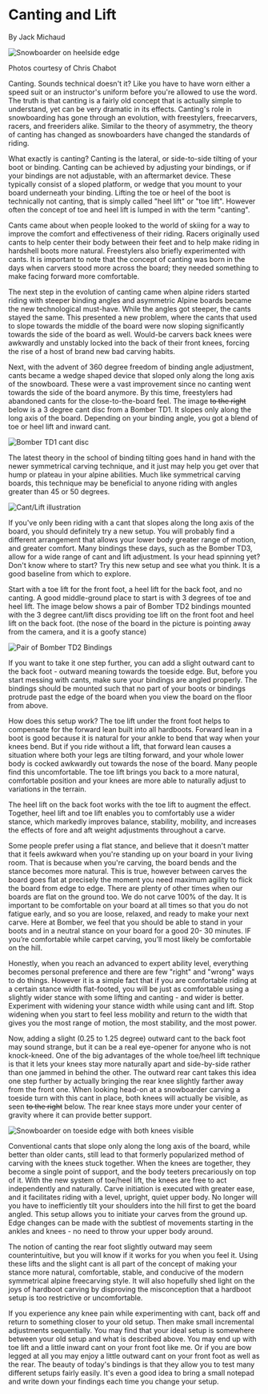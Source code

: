 # Canting and Lift

By Jack Michaud

![Snowboarder on heelside edge](assets/1.png)

Photos courtesy of Chris Chabot

Canting. Sounds technical doesn't it? Like you have to have worn either a speed suit or an
instructor's uniform before you're allowed to use the word. The truth is that canting is a fairly
old concept that is actually simple to understand, yet can be very dramatic in its effects.
Canting's role in snowboarding has gone through an evolution, with freestylers, freecarvers,
racers, and freeriders alike. Similar to the theory of asymmetry, the theory of canting has changed
as snowboarders have changed the standards of riding.

What exactly is canting? Canting is the lateral, or side-to-side tilting of your boot or binding.
Canting can be achieved by adjusting your bindings, or if your bindings are not adjustable, with an
aftermarket device. These typically consist of a sloped platform, or wedge that you mount to your
board underneath your binding. Lifting the toe or heel of the boot is technically not canting, that
is simply called "heel lift" or "toe lift". However often the concept of toe and heel lift is
lumped in with the term "canting".

Cants came about when people looked to the world of skiing for a way to improve the comfort and
effectiveness of their riding. Racers originally used cants to help center their body between their
feet and to help make riding in hardshell boots more natural. Freestylers also briefly experimented
with cants. It is important to note that the concept of canting was born in the days when carvers
stood more across the board; they needed something to make facing forward more comfortable.

The next step in the evolution of canting came when alpine riders started riding with steeper
binding angles and asymmetric Alpine boards became the new technological must-have. While the
angles got steeper, the cants stayed the same. This presented a new problem, where the cants that
used to slope towards the middle of the board were now sloping significantly towards the side of
the board as well. Would-be carvers back knees were awkwardly and unstably locked into the back of
their front knees, forcing the rise of a host of brand new bad carving habits.

Next, with the advent of 360 degree freedom of binding angle adjustment, cants
became a wedge shaped device that sloped only along the long axis of the
snowboard. These were a vast improvement since no canting went towards the side
of the board anymore. By this time, freestylers had abandoned cants for the
close-to-the-board feel. The image ~~to the right~~ below is a 3 degree cant disc from a
Bomber TD1. It slopes only along the long axis of the board. Depending on your binding angle, you
got a blend of toe or heel lift and inward cant.

![Bomber TD1 cant disc](assets/2.png)

The latest theory in the school of binding tilting goes hand in hand with the newer symmetrical
carving technique, and it just may help you get over that hump or plateau in your alpine abilities.
Much like symmetrical carving boards, this technique may be beneficial to anyone riding with angles
greater than 45 or 50 degrees.

![Cant/Lift illustration](assets/3.png)

If you've only been riding with a cant that slopes along
the long axis of the board, you should definitely try a
new setup. You will probably find a different arrangement
that allows your lower body greater range of motion, and
greater comfort. Many bindings these days, such as the
Bomber TD3, allow for a wide range of cant and lift
adjustment. Is your head spinning yet? Don't know where to
start? Try this new setup and see what you think. It is a
good baseline from which to explore.

Start with a toe lift for the front foot, a heel lift for
the back foot, and no canting. A good middle-ground place
to start is with 3 degrees of toe and heel lift. The image
below shows a pair of Bomber TD2 bindings mounted with the
3 degree cant/lift discs providing toe lift on the front foot and heel lift on the back foot. (the
nose of the board in the picture is pointing away from the camera, and it is a goofy stance)

![Pair of Bomber TD2 Bindings](assets/4.png)

If you want to take it one step further, you can add a
slight outward cant to the back foot - outward meaning towards the
toeside edge. But, before you start messing with cants, make sure
your bindings are angled properly. The bindings should be mounted
such that no part of your boots or bindings protrude past the edge of
the board when you view the board on the floor from above.

How does this setup work? The toe lift under the front foot helps to
compensate for the forward lean built into all hardboots. Forward
lean in a boot is good because it is natural for your ankle to bend
that way when your knees bend. But if you ride without a lift, that
forward lean causes a situation where both your legs are tilting
forward, and your whole lower body is cocked awkwardly out towards
the nose of the board. Many people find this uncomfortable. The toe lift brings you back to a more
natural, comfortable position and your knees are more able to naturally adjust to variations in the
terrain.

The heel lift on the back foot works with the toe lift to augment the effect. Together, heel lift
and toe lift enables you to comfortably use a wider stance, which markedly improves balance,
stability, mobility, and increases the effects of fore and aft weight adjustments throughout a
carve.

Some people prefer using a flat stance, and believe that it doesn't matter that it feels awkward
when you're standing up on your board in your living room. That is because when you're carving, the
board bends and the stance becomes more natural. This is true, however between carves the board
goes flat at precisely the moment you need maximum agility to flick the board from edge to edge.
There are plenty of other times when our boards are flat on the ground too. We do not carve 100% of
the day. It is important to be comfortable on your board at all times so that you do not fatigue
early, and so you are loose, relaxed, and ready to make your next carve. Here at Bomber, we feel
that you should be able to stand in your boots and in a neutral stance on your board for a good 20-
30 minutes. IF you’re comfortable while carpet carving, you’ll most likely be comfortable on the
hill.

Honestly, when you reach an advanced to expert ability level, everything becomes personal
preference and there are few "right" and "wrong" ways to do things. However it is a simple fact
that if you are comfortable riding at a certain stance width flat-footed, you will be just as
comfortable using a slightly wider stance with some lifting and canting - and wider is better.
Experiment with widening your stance width while using cant and lift. Stop widening when you start
to feel less mobility and return to the width that gives you the most range of motion, the most
stability, and the most power.

Now, adding a slight (0.25 to 1.25 degree) outward cant to the back foot may sound strange, but it
can be a real eye-opener for anyone who is not knock-kneed. One of the big advantages of the whole
toe/heel lift technique is that it lets your knees stay more naturally apart and side-by-side
rather than one jammed in behind the other. The outward rear cant takes this idea one step further
by actually bringing the rear knee slightly farther away from the front one.
When looking head-on at a snowboarder carving a
toeside turn with this cant in place, both knees will
actually be visible, as seen ~~to the right~~ below. The rear
knee stays more under your center of gravity where it
can provide better support.

![Snowboarder on toeside edge with both knees visible](assets/5.png)

Conventional cants that slope only along the long
axis of the board, while better than older cants,
still lead to that formerly popularized method of
carving with the knees stuck together. When the knees
are together, they become a single point of support,
and the body teeters precariously on top of it. With
the new system of toe/heel lift, the knees are free
to act independently and naturally. Carve initiation
is executed with greater ease, and it facilitates
riding with a level, upright, quiet upper body. No
longer will you have to inefficiently tilt your
shoulders into the hill first to get the board angled. This setup allows you to initiate your
carves from the ground up. Edge changes can be made with the subtlest of movements starting in the
ankles and knees - no need to throw your upper body around.

The notion of canting the rear foot slightly outward may seem counterintuitive, but you will know
if it works for you when you feel it. Using these lifts and the slight cant is all part of the
concept of making your stance more natural, comfortable, stable, and conducive of the modern
symmetrical alpine freecarving style. It will also hopefully shed light on the joys of hardboot
carving by disproving the misconception that a hardboot setup is too restrictive or uncomfortable.

If you experience any knee pain while experimenting with cant, back off and return to something
closer to your old setup. Then make small incremental adjustments sequentially. You may find that
your ideal setup is somewhere between your old setup and what is described above. You may end up
with toe lift and a little inward cant on your front foot like me. Or if you are bow legged at all
you may enjoy a little outward cant on your front foot as well as the rear. The beauty of today's
bindings is that they allow you to test many different setups fairly easily. It's even a good idea
to bring a small notepad and write down your findings each time you change your setup.
